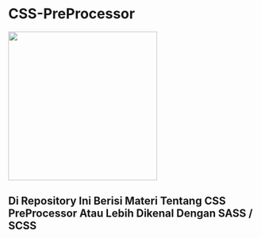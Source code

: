 # CSS-PreProcessor
<img src="https://upload.wikimedia.org/wikipedia/commons/9/96/Sass_Logo_Color.svg" width="300px" height="300px"/>
<h2>Di Repository Ini Berisi Materi Tentang CSS PreProcessor Atau Lebih Dikenal Dengan SASS / SCSS</h2>

